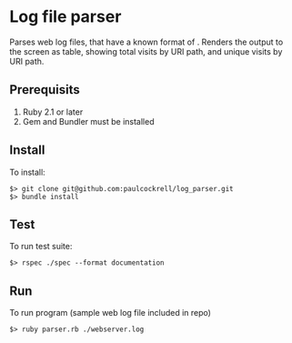 # Log file parser

Parses web log files, that have a known format of <uri path> <ip address>.
Renders the output to the screen as table, showing total visits by URI path,
and unique visits by URI path.

## Prerequisits
1. Ruby 2.1 or later
2. Gem and Bundler must be installed

## Install
To install:

```
$> git clone git@github.com:paulcockrell/log_parser.git
$> bundle install
```

## Test
To run test suite:

```
$> rspec ./spec --format documentation
```

## Run
To run program (sample web log file included in repo)


```
$> ruby parser.rb ./webserver.log
```

